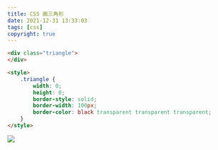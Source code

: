 ```yaml
---
title: CSS 画三角形
date: 2021-12-31 13:33:03
tags: [css]
copyright: true
---
```

```html
<div class="triangle">
</div>

<style>
    .triangle {
        width: 0;
        height: 0;
        border-style: solid;
        border-width: 100px;
        border-color: black transparent transparent transparent;
    }
</style>
```
![](https://cdn.jsdelivr.net/gh/Flower-F/picture@main/img/135106.jpg)